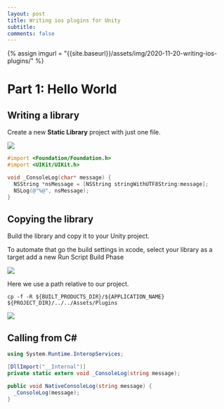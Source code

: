 ```yaml
---
layout: post
title: Writing ios plugins for Unity
subtitle: 
comments: false
---
```


{% assign imgurl = "{{site.baseurl}}/assets/img/2020-11-20-writing-ios-plugins/" %}

# Part 1: Hello World

## Writing a library

Create a new **Static Library** project with just one file.

<img src="{{imgurl}}writing-ios-plugins-001.png">

```objectivec
#import <Foundation/Foundation.h>
#import <UIKit/UIKit.h>

void _ConsoleLog(char* message) {
  NSString *nsMessage = [NSString stringWithUTF8String:message];
  NSLog(@"%@", nsMessage);
}
```

## Copying the library

Build the library and copy it to your Unity project.

To automate that go the build settings in xcode, select your library as a target add a new Run Script Build Phase

<img src="{{imgurl}}writing-ios-plugins-002.png">

Here we use a path relative to our project.

```shell
cp -f -R ${BUILT_PRODUCTS_DIR}/${APPLICATION_NAME} ${PROJECT_DIR}/../../Assets/Plugins
```

<img src="{{imgurl}}writing-ios-plugins-003.png">

## Calling from C#

```csharp
using System.Runtime.InteropServices;

[DllImport("__Internal")]
private static extern void _ConsoleLog(string message);

public void NativeConsoleLog(string message) {
  _ConsoleLog(message);
}
```
